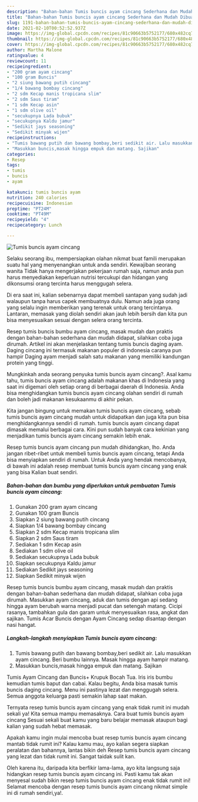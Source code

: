 ```yaml
---
description: "Bahan-bahan Tumis buncis ayam cincang Sederhana dan Mudah Dibuat"
title: "Bahan-bahan Tumis buncis ayam cincang Sederhana dan Mudah Dibuat"
slug: 1191-bahan-bahan-tumis-buncis-ayam-cincang-sederhana-dan-mudah-dibuat
date: 2021-02-10T00:52:52.937Z
image: https://img-global.cpcdn.com/recipes/81c90663b5752177/680x482cq70/tumis-buncis-ayam-cincang-foto-resep-utama.jpg
thumbnail: https://img-global.cpcdn.com/recipes/81c90663b5752177/680x482cq70/tumis-buncis-ayam-cincang-foto-resep-utama.jpg
cover: https://img-global.cpcdn.com/recipes/81c90663b5752177/680x482cq70/tumis-buncis-ayam-cincang-foto-resep-utama.jpg
author: Martha Malone
ratingvalue: 4
reviewcount: 11
recipeingredient:
- "200 gram ayam cincang"
- "100 gram Buncis"
- "2 siung bawang putih cincang"
- "1/4 bawang bombay cincang"
- "2 sdm Kecap manis tropicana slim"
- "2 sdm Saus tiram"
- "1 sdm Kecap asin"
- "1 sdm olive oil"
- "secukupnya Lada bubuk"
- "secukupnya Kaldu jamur"
- "Sedikit jays seasoning"
- "Sedikit minyak wijen"
recipeinstructions:
- "Tumis bawang putih dan bawang bombay,beri sedikit air. Lalu masukkan ayam cincang. Beri bumbu lainnya. Masak hingga ayam hampir matang."
- "Masukkan buncis,masak hingga empuk dan matang. Sajikan"
categories:
- Resep
tags:
- tumis
- buncis
- ayam

katakunci: tumis buncis ayam 
nutrition: 240 calories
recipecuisine: Indonesian
preptime: "PT24M"
cooktime: "PT49M"
recipeyield: "4"
recipecategory: Lunch

---
```



![Tumis buncis ayam cincang](https://img-global.cpcdn.com/recipes/81c90663b5752177/680x482cq70/tumis-buncis-ayam-cincang-foto-resep-utama.jpg)

Selaku seorang ibu, mempersiapkan olahan nikmat buat famili merupakan suatu hal yang menyenangkan untuk anda sendiri. Kewajiban seorang  wanita Tidak hanya mengerjakan pekerjaan rumah saja, namun anda pun harus menyediakan keperluan nutrisi tercukupi dan hidangan yang dikonsumsi orang tercinta harus menggugah selera.

Di era  saat ini, kalian sebenarnya dapat membeli santapan yang sudah jadi walaupun tanpa harus capek membuatnya dulu. Namun ada juga orang yang selalu ingin memberikan yang terenak untuk orang tercintanya. Lantaran, memasak yang diolah sendiri akan jauh lebih bersih dan kita pun bisa menyesuaikan sesuai dengan selera orang tercinta. 

Resep tumis buncis bumbu ayam cincang, masak mudah dan praktis dengan bahan-bahan sederhana dan mudah didapat, silahkan coba juga dirumah. Artikel ini akan menjelaskan tentang tumis buncis daging ayam. Daging cincang ini termasuk makanan populer di indonesia caranya pun hampir Daging ayam menjadi salah satu makanan yang memiliki kandungan protein yang tinggi.

Mungkinkah anda seorang penyuka tumis buncis ayam cincang?. Asal kamu tahu, tumis buncis ayam cincang adalah makanan khas di Indonesia yang saat ini digemari oleh setiap orang di berbagai daerah di Indonesia. Anda bisa menghidangkan tumis buncis ayam cincang olahan sendiri di rumah dan boleh jadi makanan kesukaanmu di akhir pekan.

Kita jangan bingung untuk memakan tumis buncis ayam cincang, sebab tumis buncis ayam cincang mudah untuk didapatkan dan juga kita pun bisa menghidangkannya sendiri di rumah. tumis buncis ayam cincang dapat dimasak memalui berbagai cara. Kini pun sudah banyak cara kekinian yang menjadikan tumis buncis ayam cincang semakin lebih enak.

Resep tumis buncis ayam cincang pun mudah dihidangkan, lho. Anda jangan ribet-ribet untuk membeli tumis buncis ayam cincang, tetapi Anda bisa menyiapkan sendiri di rumah. Untuk Anda yang hendak mencobanya, di bawah ini adalah resep membuat tumis buncis ayam cincang yang enak yang bisa Kalian buat sendiri.

<!--inarticleads1-->

##### Bahan-bahan dan bumbu yang diperlukan untuk pembuatan Tumis buncis ayam cincang:

1. Gunakan 200 gram ayam cincang
1. Gunakan 100 gram Buncis
1. Siapkan 2 siung bawang putih cincang
1. Siapkan 1/4 bawang bombay cincang
1. Siapkan 2 sdm Kecap manis tropicana slim
1. Siapkan 2 sdm Saus tiram
1. Sediakan 1 sdm Kecap asin
1. Sediakan 1 sdm olive oil
1. Sediakan secukupnya Lada bubuk
1. Siapkan secukupnya Kaldu jamur
1. Sediakan Sedikit jays seasoning
1. Siapkan Sedikit minyak wijen


Resep tumis buncis bumbu ayam cincang, masak mudah dan praktis dengan bahan-bahan sederhana dan mudah didapat, silahkan coba juga dirumah. Masukkan ayam cincang, aduk dan tumis dengan api sedang hingga ayam berubah warna menjadi pucat dan setengah matang. Cicipi rasanya, tambahkan gula dan garam untuk menyesuaikan rasa, angkat dan sajikan. Tumis Acar Buncis dengan Ayam Cincang sedap disantap dengan nasi hangat. 

<!--inarticleads2-->

##### Langkah-langkah menyiapkan Tumis buncis ayam cincang:

1. Tumis bawang putih dan bawang bombay,beri sedikit air. Lalu masukkan ayam cincang. Beri bumbu lainnya. Masak hingga ayam hampir matang.
1. Masukkan buncis,masak hingga empuk dan matang. Sajikan


Tumis Ayam Cincang dan Buncis+ Krupuk Bocah Tua. Iris iris bumbu kemudian tumis baput dan cabai. Kalau begitu, Anda bisa masak tumis buncis daging cincang. Menu ini pastinya lezat dan menggugah selera. Semua anggota keluarga pasti semakin lahap saat makan. 

Ternyata resep tumis buncis ayam cincang yang enak tidak rumit ini mudah sekali ya! Kita semua mampu memasaknya. Cara buat tumis buncis ayam cincang Sesuai sekali buat kamu yang baru belajar memasak ataupun bagi kalian yang sudah hebat memasak.

Apakah kamu ingin mulai mencoba buat resep tumis buncis ayam cincang mantab tidak rumit ini? Kalau kamu mau, ayo kalian segera siapkan peralatan dan bahannya, lantas bikin deh Resep tumis buncis ayam cincang yang lezat dan tidak rumit ini. Sangat taidak sulit kan. 

Oleh karena itu, daripada kita berfikir lama-lama, ayo kita langsung saja hidangkan resep tumis buncis ayam cincang ini. Pasti kamu tak akan menyesal sudah bikin resep tumis buncis ayam cincang enak tidak rumit ini! Selamat mencoba dengan resep tumis buncis ayam cincang nikmat simple ini di rumah sendiri,ya!.

